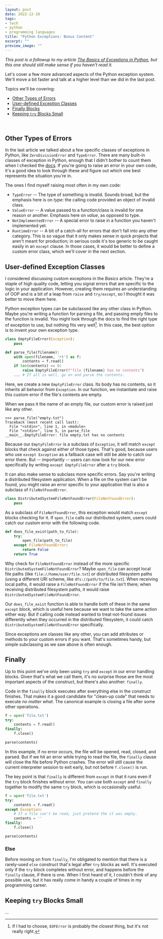 ```yaml
---
layout: post
date: 2022-12-10
tags:
- tech
- python
- programming languages
title: "Python Exceptions: Bonus Content"
excerpt: ""
preview_image: ""
---
```


*This post is a followup to my article [The Basics of Exceptions in Python](/feed/2022/12/04/python-exceptions-basics), but this one should still make sense if you haven't read it.*

Let's cover a few more advanced aspects of the Python exception system.
We'll move a bit faster and talk at a higher level than we did in the last post.

Topics we'll be covering:
- [Other Types of Errors](#other-types-of-errors)
- [User-defined Exception Classes](#user-defined-exception-classes)
- [Finally Blocks](#finally)
- [Keeping `try` Blocks Small](#keeping-try-blocks-small)

<br>

## Other Types of Errors

In the last article we talked about a few specific classes of exceptions in Python, like `ZeroDivisionError` and `TypeError`.
There are many built-in classes of exception in Python, enough that I didn't bother to count them when I checked the [docs](https://docs.python.org/3/library/exceptions.html).
If you're going to raise an error in your own code, it's a good idea to look through these and figure out which one best represents the situation you're in.

The ones I find myself raising most often in my own code:
- `TypeError` -- The type of something is invalid. Sounds broad, but the emphasis here is on *type*: the calling code provided an object of invalid class.
- `ValueError` -- A value passed to a function/class is invalid for one reason or another. Emphasis here on *value*, as opposed to type.
- `NotImplementedError` -- A special error to raise in a function you haven't implemented yet.
- `RuntimeError` -- A bit of a catch-all for errors that don't fall into any other category.
This is so vague that it only makes sense in quick projects that aren't meant for production;
in serious code it's too generic to be caught easily in an `except` clause.
In those cases, it would be better to define a custom error class, which we'll cover in the next section.

## User-defined Exception Classes

I considered discussing custom exceptions in the *Basics* article.
They're a staple of high quality code, letting you signal errors that are specific to the logic in your application.
However, creating them requires an understanding of OOP and is a bit of a leap from `raise` and `try/except`, so I thought it was better to move them here.

Python exception types can be subclassed like any other class in Python.
Maybe you're writing a function for parsing a file, and passing empty files to the function is invalid.
You might look through the docs to find the right type of exception to use, but nothing fits very well[^1].
In this case, the best option is to invent your own exception type.

```python
class EmptyFileError(Exception):
    pass

def parse_file(filename):
    with open(filename, 'rt') as f:
        contents = f.read()
    if len(contents) == 0:
        raise EmptyFileError(f"file {filename} has no contents")
    ... # If all is well, go on and parse the contents.
```

Here, we create a new `EmptyFileError` class.
Its body has no contents, so it inherits all behavior from `Exception`.
In our function, we instantiate and raise this custom error if the file's contents are empty.

When we pass it the name of an empty file, our custom error is raised just like any other.

```text
>>> parse_file("empty.txt")
Traceback (most recent call last):
  File "<stdin>", line 1, in <module>
  File "<stdin>", line 5, in parse_file
__main__.EmptyFileError: file empty.txt has no contents
```

Because our `EmptyFileError` is a subclass of `Exception`, it will match `except` blocks that check against either of those types.
That's good, because users who use `except Exception` as a fallback case will still be able to catch our error there.
But -- importantly -- users can now look for our new error specifically by writing `except EmptyFileError` after a `try` block.

It can also make sense to subclass more specific errors.
Say you're writing a distributed filesystem application.
When a file on the system can't be found, you might raise an error specific to your application that is also a subclass of `FileNotFoundError`.

```python
class DistributedSystemFileNotFoundError(FileNotFoundError):
    pass
```

As a subclass of `FileNotFoundError`, this exception would match `except` blocks checking for it.
If `open_file` calls our distributed system, users could catch our custom error with the following code.

```python
def does_file_exist(path_to_file):
    try:
        open_file(path_to_file)
    except FileNotFoundError:
        return False
    return True
```

Why check for `FileNotFoundError` instead of the more specific `DistributedSystemFileNotFoundError`?
Maybe `open_file` can accept local file paths (like `file://home/user/file.txt`) *or* distributed filesystem paths (using a different URI scheme, like `dfs://path/to/file.txt`).
When receiving local paths, it would raise a `FileNotFoundError` if the file isn't there;
when receiving distributed filesystem paths, it would raise `DistributedSystemFileNotFoundError`.

Our `does_file_exist` function is able to handle both of these in the same `except` block, which is useful here because we want to take the same action either way.
But if calling code instead wanted to treat not-found issues differently when they occurred in the distributed filesystem, it could catch `DistributedSystemFileNotFoundError` specifically.

Since exceptions are classes like any other, you can add attributes or methods to your custom errors if you want.
That's sometimes handy, but simple subclassing as we saw above is often enough.

## Finally

Up to this point we've only been using `try` and `except` in our error handling blocks.
Given that's what we call them, it's no surprise those are the most important aspects of the construct, but there's also another: `finally`.

Code in the `finally` block executes after everything else in the construct finishes.
That makes it a good candidate for "clean-up code" that needs to execute *no matter what*.
The canonical example is closing a file after some other operations.

```python
f = open('file.txt')
try:
    contents = f.read()
finally:
    f.close()

parse(contents)
```

In this example, if no error occurs, the file will be opened, read, closed, and parsed.
But if we hit an error while trying to read the file, the `finally` clause will close the file before Python crashes.
The error will still cause the current interpreter session to exit early, but not before `f.close()` is run.

The key point is that `finally` is different from `except` in that it runs even if the `try` block finishes without error.
You can use both `except` and `finally` together to modify the same `try` block, which is occasionally useful.

```python
f = open('file.txt')
try:
    contents = f.read()
except Exception:
    # If a file can't be read, just pretend the it was empty.
    contents = ''
finally:
    f.close()

parse(contents)
```

### Else

Before moving on from `finally`, I'm obligated to mention that there is a rarely-used `else` construct that's legal after `try` blocks as well.
It's executed only if the `try` block completes without error, and happens before the `finally` clause, if there is one.
When I first heard of it, I couldn't think of any possible use, but it has really come in handy a couple of times in my programming career.


## Keeping `try` Blocks Small
...

[^1]: If I had to choose, `EOFError` is probably the closest thing, but it's not really right.